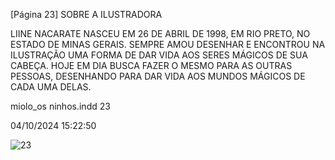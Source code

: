 [Página 23]
SOBRE A ILUSTRADORA

LIINE NACARATE NASCEU EM 26 DE ABRIL DE 1998, EM
RIO PRETO, NO ESTADO DE MINAS GERAIS. SEMPRE
AMOU DESENHAR E ENCONTROU NA ILUSTRAÇÃO UMA
FORMA DE DAR VIDA AOS SERES MÁGICOS DE SUA
CABEÇA. HOJE EM DIA BUSCA FAZER O MESMO PARA AS
OUTRAS PESSOAS, DESENHANDO PARA DAR VIDA AOS
MUNDOS MÁGICOS DE CADA UMA DELAS.

miolo_os ninhos.indd 23

04/10/2024 15:22:50

![23](./img/page_23-01.jpg)
